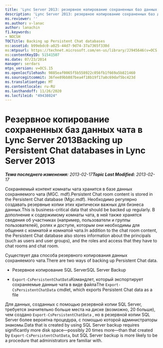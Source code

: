 ```yaml
---
title: 'Lync Server 2013: резервное копирование сохраненных баз данных чата'
description: 'Lync Server 2013: резервное копирование сохраненных баз данных чата.'
ms.reviewer: ''
ms.author: v-lanac
author: lanachin
f1.keywords:
- NOCSH
TOCTitle: Backing up Persistent Chat databases
ms:assetid: b99ebdc0-a025-44d7-9d74-37a7365f330d
ms:mtpsurl: https://technet.microsoft.com/en-us/library/JJ945646(v=OCS.15)
ms:contentKeyID: 51541507
ms.date: 07/23/2014
manager: serdars
mtps_version: v=OCS.15
ms.openlocfilehash: 9885eaf0065f5b558922c056fb1f669a5b821460
ms.sourcegitcommit: 36fee89bb887bea4f18b19f17a8c69daf5bc423d
ms.translationtype: MT
ms.contentlocale: ru-RU
ms.lasthandoff: 11/26/2020
ms.locfileid: "49438024"
---
```

# <a name="backing-up-persistent-chat-databases-in-lync-server-2013"></a><span data-ttu-id="f2f06-103">Резервное копирование сохраненных баз данных чата в Lync Server 2013</span><span class="sxs-lookup"><span data-stu-id="f2f06-103">Backing up Persistent Chat databases in Lync Server 2013</span></span>

<div data-xmlns="http://www.w3.org/1999/xhtml">

<div class="topic" data-xmlns="http://www.w3.org/1999/xhtml" data-msxsl="urn:schemas-microsoft-com:xslt" data-cs="https://msdn.microsoft.com/">

<div data-asp="https://msdn2.microsoft.com/asp">



</div>

<div id="mainSection">

<div id="mainBody"><span data-ttu-id="f2f06-104">

<span> </span></span><span class="sxs-lookup"><span data-stu-id="f2f06-104">

<span> </span></span></span>

<span data-ttu-id="f2f06-105">_**Тема последнего изменения:** 2013-02-17_</span><span class="sxs-lookup"><span data-stu-id="f2f06-105">_**Topic Last Modified:** 2013-02-17_</span></span>

<span data-ttu-id="f2f06-106">Сохраняемый контент комнаты чата хранится в базе данных сохраняемого чата (MGC. mdf).</span><span class="sxs-lookup"><span data-stu-id="f2f06-106">Persistent Chat room content is stored in the Persistent Chat database (Mgc.mdf).</span></span> <span data-ttu-id="f2f06-107">Необходимо регулярно создавать резервные копии этих критически важных для бизнеса данных.</span><span class="sxs-lookup"><span data-stu-id="f2f06-107">This is business-critical data that should be backed up regularly.</span></span> <span data-ttu-id="f2f06-108">В дополнение к содержимому комнаты чата, в ней также хранятся сведения об участниках (например, пользователи и группы пользователей), ролях и доступе, которым они необходимы для общения с комнатой и комнатой чата.</span><span class="sxs-lookup"><span data-stu-id="f2f06-108">In addition to the chat room content, the Persistent Chat database also stores information about the principals (such as users and user groups), and the roles and access that they have to chat rooms and chat room.</span></span>

<span data-ttu-id="f2f06-109">Существует два способа резервного копирования данных сохраняемого чата.</span><span class="sxs-lookup"><span data-stu-id="f2f06-109">There are two ways of backing up Persistent Chat data.</span></span>

  - <span data-ttu-id="f2f06-110">Резервное копирование SQL Server</span><span class="sxs-lookup"><span data-stu-id="f2f06-110">SQL Server Backup</span></span>

  - <span data-ttu-id="f2f06-111">`Export-CsPersistentChatData`Командлет, который экспортирует сохраняемые данные чата в виде файла</span><span class="sxs-lookup"><span data-stu-id="f2f06-111">The `Export-CsPersistentChatData` cmdlet, which exports Persistent Chat data as a file</span></span>

<span data-ttu-id="f2f06-112">Для данных, созданных с помощью резервной копии SQL Server, требуется значительно больше места на диске (возможно, 20 больше), чем создано `Export-CsPersistentChatData` , но в резервной копии SQL Server более вероятна процедура, с помощью которой администраторы знакомы.</span><span class="sxs-lookup"><span data-stu-id="f2f06-112">Data that is created by using SQL Server backup requires significantly more disk space—possibly 20 times more—than that created by `Export-CsPersistentChatData`, but SQL Server backup is more likely to be a procedure that administrators are familiar with.</span></span>

<span data-ttu-id="f2f06-113"></div>

<span> </span>

</div>

</div>

</span><span class="sxs-lookup"><span data-stu-id="f2f06-113"></div>

<span> </span>

</div>

</div>

</span></span></div>


